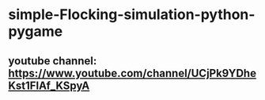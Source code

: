 # simple-Flocking-simulation-python-pygame
## youtube channel: https://www.youtube.com/channel/UCjPk9YDheKst1FlAf_KSpyA
